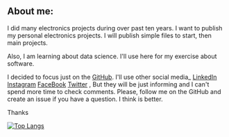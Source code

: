 ## About me:
I did many electronics projects during over past ten years.
I want to publish my personal electronics projects.
I will publish simple files to start, then main projects.

Also, I am learning about data science. I'll use here for my exercise about software.

I decided to focus just on the [GitHub](https://github.com/AliRezaJoodi).
I'll use other social media_
[LinkedIn](https://www.linkedin.com/in/AliRezaJoodi)
[Instagram](https://instagram.com/Ali_Reza_Joodi)
[FaceBook](https://www.facebook.com/AliRezaJoodi1984)
[Twitter](https://twitter.com/AliRezaJoodi)
, But they will be just informing and I can't spend more time to check comments.
Please, follow me on the GitHub and create an issue if you have a question. I think is better.

Thanks

[![Top Langs](https://github-readme-stats.vercel.app/api/top-langs/?username=AliRezaJoodi&layout=compact)](https://github.com/AliRezaJoodi/github-readme-stats)

<!--
## GitHub Stats

<a href="https://github.com/AliRezaJoodi">
  <img align="top" style="margin:0.5rem" src="https://github-readme-stats.vercel.app/api/top-langs/?username=AliRezaJoodi&title_color=ffffff&text_color=c9cacc&icon_color=4AB197&bg_color=1A2B34&hide=html" alt="AliRezaJoodi's GitHub Stats" />
</a>

<a href="https://github.com/AliRezaJoodi">
  <img align="top" style="margin:0.5rem" src="https://github-readme-stats.vercel.app/api?username=AliRezaJoodi&show_icons=true&count_private=true&title_color=ffffff&text_color=c9cacc&icon_color=D8BFD8&bg_color=1A2B34" alt="AliRezaJoodi's GitHub Stats" />
</a>
-->

<!--
-->

